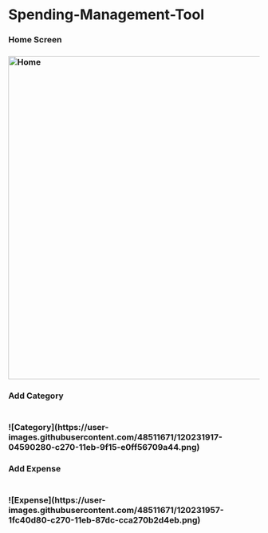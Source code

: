 # Spending-Management-Tool
<h3>Home Screen<h3>
<img width="647" alt="Home" src="https://user-images.githubusercontent.com/48511671/120231592-55b4c200-c26f-11eb-99df-a90e60fc407b.png">
  
<h3>Add Category<h3> <br>
![Category](https://user-images.githubusercontent.com/48511671/120231917-04590280-c270-11eb-9f15-e0ff56709a44.png)
  
<h3>Add Expense<h3> <br>
![Expense](https://user-images.githubusercontent.com/48511671/120231957-1fc40d80-c270-11eb-87dc-cca270b2d4eb.png)
